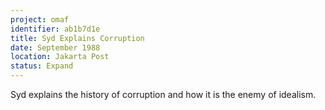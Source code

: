 ```yaml
---
project: omaf
identifier: ab1b7d1e
title: Syd Explains Corruption
date: September 1988 
location: Jakarta Post
status: Expand
---
```


Syd explains the history of corruption and how it is the enemy of idealism. 

